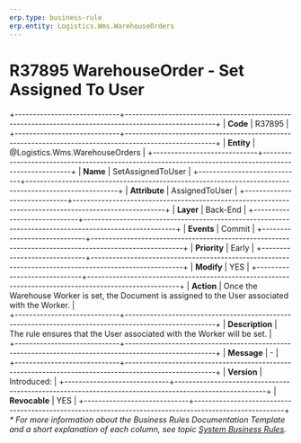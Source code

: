 ```yaml
---
erp.type: business-rule
erp.entity: Logistics.Wms.WarehouseOrders
---
```

# R37895 WarehouseOrder - Set Assigned To User 
+-----------------------------+-------------------------------------------------------------------------------------------------------+
| **Code**                    | R37895                                                                                                |
+-----------------------------+-------------------------------------------------------------------------------------------------------+
| **Entity**                  | @Logistics.Wms.WarehouseOrders                                                                        |
+-----------------------------+-------------------------------------------------------------------------------------------------------+
| **Name**                    | SetAssignedToUser                                                                                     |
+-----------------------------+-------------------------------------------------------------------------------------------------------+
| **Attribute**               | AssignedToUser                                                                                        |
+-----------------------------+-------------------------------------------------------------------------------------------------------+
| **Layer**                   | Back-End                                                                                              |
+-----------------------------+-------------------------------------------------------------------------------------------------------+
| **Events**                  | Commit                                                                                                |
+-----------------------------+-------------------------------------------------------------------------------------------------------+
| **Priority**                | Early                                                                                                 |
+-----------------------------+-------------------------------------------------------------------------------------------------------+
| **Modify**                  | YES                                                                                                   |
+-----------------------------+-------------------------------------------------------------------------------------------------------+
| **Action**                  | Once the Warehouse Worker is set, the Document is assigned to the User associated with the Worker.    |   
+-----------------------------+-------------------------------------------------------------------------------------------------------+
| **Description**             | The rule ensures that the User associated with the Worker will be set.                                |     
+-----------------------------+-------------------------------------------------------------------------------------------------------+
| **Message**                 | \-                                                                                                    |                         
+-----------------------------+-------------------------------------------------------------------------------------------------------+
| **Version**                 | Introduced:                                                                                           |
+-----------------------------+-------------------------------------------------------------------------------------------------------+
| **Revocable**               | YES                                                                                                   |
+-----------------------------+-------------------------------------------------------------------------------------------------------+
*\* For more information about the Business Rules Documentation Template and a short explanation of each column, see
topic [System Business Rules](../templates/template-description-system-business-rules.md).*
